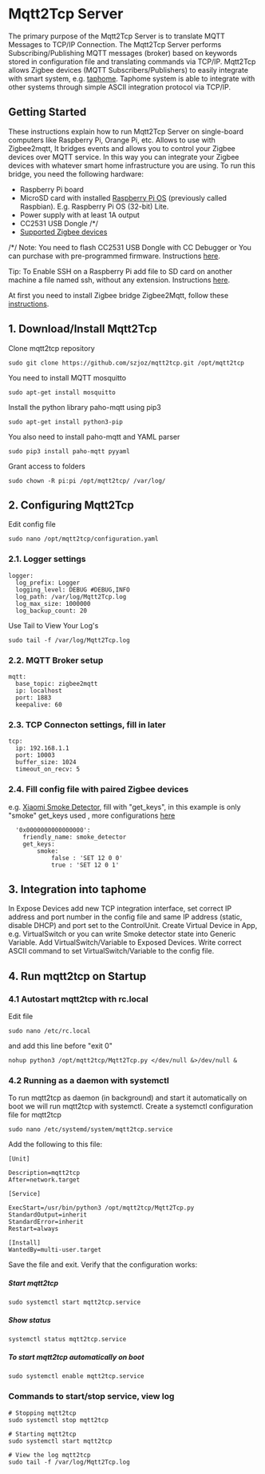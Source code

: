 # Mqtt2Tcp Server

The primary purpose of the Mqtt2Tcp Server is to translate MQTT Messages to TCP/IP Connection. The Mqtt2Tcp Server performs Subscribing/Publishing MQTT messages (broker) based on keywords stored in configuration file and translating commands via TCP/IP. Mqtt2Tcp allows Zigbee devices (MQTT Subscribers/Publishers) to easily integrate with smart system, e.g. [taphome][tap-url]. Taphome system is able to integrate with other systems through simple ASCII integration protocol via TCP/IP. 

## Getting Started

These instructions explain how to run Mqtt2Tcp Server on single-board computers like Raspberry Pi, Orange Pi, etc. Allows to use with Zigbee2mqtt, It bridges events and allows you to control your Zigbee devices over MQTT service. In this way you can integrate your Zigbee devices with whatever smart home infrastructure you are using.
To run this bridge, you need the following hardware:
* Raspberry Pi board
* MicroSD card with installed [Raspberry Pi OS][raspi-url] (previously called Raspbian). E.g. Raspberry Pi OS (32-bit) Lite.
* Power supply with at least 1A output
* CC2531 USB Dongle /*/
* [Supported Zigbee devices][devices-url]

/*/ Note: You need to flash CC2531 USB Dongle with CC Debugger or You can purchase with pre-programmed firmware. Instructions [here][cc-debugger-url].

Tip: To Enable SSH on a Raspberry Pi add file to SD card on another machine  a file named ssh, without any extension. Instructions [here][ssh-instructions-url].

At first you need to install Zigbee bridge Zigbee2Mqtt, follow these [instructions][instructions-url].

## 1. Download/Install Mqtt2Tcp

Clone mqtt2tcp repository
```
sudo git clone https://github.com/szjoz/mqtt2tcp.git /opt/mqtt2tcp
```
You need to install MQTT mosquitto
```
sudo apt-get install mosquitto
```
Install the python library paho-mqtt using pip3
```
sudo apt-get install python3-pip
```
You also need to install paho-mqtt and YAML parser
```
sudo pip3 install paho-mqtt pyyaml
```
Grant access to folders
```
sudo chown -R pi:pi /opt/mqtt2tcp/ /var/log/
```
## 2. Configuring Mqtt2Tcp

Edit config file

```
sudo nano /opt/mqtt2tcp/configuration.yaml
```



### 2.1. Logger settings

```
logger:
  log_prefix: Logger
  logging_level: DEBUG #DEBUG,INFO
  log_path: /var/log/Mqtt2Tcp.log
  log_max_size: 1000000
  log_backup_count: 20
```

Use Tail to View Your Log's

```
sudo tail -f /var/log/Mqtt2Tcp.log
```

### 2.2. MQTT Broker setup

```
mqtt:
  base_topic: zigbee2mqtt
  ip: localhost
  port: 1883
  keepalive: 60
```

### 2.3. TCP Connecton settings, fill in later

```
tcp:
  ip: 192.168.1.1
  port: 10003
  buffer_size: 1024
  timeout_on_recv: 5
```

### 2.4. Fill config file with paired Zigbee devices
e.g. [Xiaomi Smoke Detector][smoke-url], fill with "get_keys", in this example is only "smoke" get_keys used , more configurations [here][smoke-mqtt-url]

```
  '0x0000000000000000':
    friendly_name: smoke_detector
    get_keys:
        smoke:
            false : 'SET 12 0 0'
            true : 'SET 12 0 1' 
```

## 3. Integration into taphome
In Expose Devices add new TCP integration interface, set correct IP address and port number in the config file and same IP address (static, disable DHCP) and port set to the ControlUnit.
Create Virtual Device in App, e.g. VirtualSwitch or you can write Smoke detector state into Generic Variable. Add VirtualSwitch/Variable to Exposed Devices. Write correct ASCII command to set VirtualSwitch/Variable to the config file.


## 4. Run mqtt2tcp on Startup
### 4.1 Autostart mqtt2tcp with rc.local 
Edit file
```
sudo nano /etc/rc.local
```
and add this line before "exit 0"
```
nohup python3 /opt/mqtt2tcp/Mqtt2Tcp.py </dev/null &>/dev/null &
```

### 4.2 Running as a daemon with systemctl
To run mqtt2tcp as daemon (in background) and start it automatically on boot we will run mqtt2tcp with systemctl. Create a systemctl configuration file for mqtt2tcp

```
sudo nano /etc/systemd/system/mqtt2tcp.service
```

Add the following to this file:

```
[Unit]

Description=mqtt2tcp
After=network.target

[Service]

ExecStart=/usr/bin/python3 /opt/mqtt2tcp/Mqtt2Tcp.py
StandardOutput=inherit
StandardError=inherit
Restart=always

[Install]
WantedBy=multi-user.target
```

Save the file and exit.
Verify that the configuration works:
##### Start mqtt2tcp
```
sudo systemctl start mqtt2tcp.service
```
##### Show status
```
systemctl status mqtt2tcp.service
```
##### To start mqtt2tcp automatically on boot
```
sudo systemctl enable mqtt2tcp.service
```


### Commands to start/stop service, view log
```
# Stopping mqtt2tcp
sudo systemctl stop mqtt2tcp

# Starting mqtt2tcp
sudo systemctl start mqtt2tcp

# View the log mqtt2tcp
sudo tail -f /var/log/Mqtt2Tcp.log
```

[raspi-url]: <https://www.raspberrypi.org/downloads/>
[ssh-instructions-url]: <https://www.raspberrypi.org/documentation/remote-access/ssh/>
[cc-debugger-url]: <https://www.zigbee2mqtt.io/getting_started/flashing_the_cc2531.html>
[devices-url]: <https://www.zigbee2mqtt.io/information/supported_devices.html>
[instructions-url]: <https://www.zigbee2mqtt.io/getting_started/running_zigbee2mqtt.html>
[tap-url]: <https://taphome.com/en/support/171606078?e=t>
[smoke-url]: <https://xiaomi-mi.com/sockets-and-sensors/xiaomi-mijia-honeywell-smoke-detector-white/>
[smoke-mqtt-url]: <https://www.zigbee2mqtt.io/devices/JTYJ-GD-01LM_BW.html>
